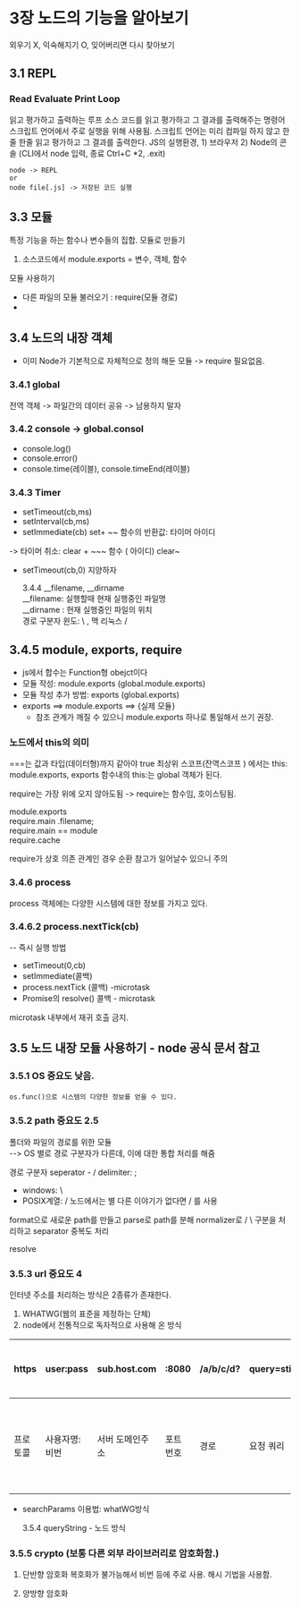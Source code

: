 # 3장 노드의 기능을 알아보기

외우기 X, 익숙해지기 O, 잊어버리면 다시 찾아보기

## 3.1 REPL

### Read Evaluate Print Loop

읽고 평가하고 출력하는 루프
소스 코드를 읽고 평가하고 그 결과를 출력해주는 명령어
스크립트 언어에서 주로 실행을 위해 사용됨.
스크립트 언어는 미리 컴파일 하지 않고 한줄 한줄 읽고 평가하고 그 결과를 출력한다.
JS의 실행환경, 1) 브라우저 2) Node의 콘솔 (CLI에서 node 입력, 종료 Ctrl+C \*2, .exit)

```
node -> REPL
or
node file[.js] -> 저장된 코드 실행
```

## 3.3 모듈

특정 기능을 하는 함수나 변수들의 집합.
모듈로 만들기

1. 소스코드에서 module.exports = 변수, 객체, 함수

모듈 사용하기

- 다른 파일의 모듈 불러오기 : require(모듈 경로)
-

## 3.4 노드의 내장 객체

- 이미 Node가 기본적으로 자체적으로 정의 해둔 모듈 -> require 필요없음.

### 3.4.1 global

전역 객체 -> 파일간의 데이터 공유 -> 남용하지 말자

### 3.4.2 console -> global.consol

- console.log()
- console.error()
- console.time(레이블), console.timeEnd(레이블)

### 3.4.3 Timer

- setTimeout(cb,ms)
- setInterval(cb,ms)
- setImmediate(cb)
  set+ ~~ 함수의 반환값: 타이머 아이디

-> 타이머 취소: clear + ~~~ 함수 ( 아이디)
clear~

- setTimeout(cb,0) 지양하자

  3.4.4 \_\_filename, \_\_dirname  
   \_\_filename: 실행할때 현재 실행중인 파일명  
   \_\_dirname : 현재 실행중인 파일의 위치  
  경로 구분자 윈도: \\ , 맥 리눅스 \/

## 3.4.5 module, exports, require

- js에서 합수는 Function형 obejct이다
- 모듈 작성: module.exports (global.module.exports)
- 모듈 작성 추가 방법: exports (global.exports)
- exports ==> module.exports ==> {실제 모듈}
  - 참조 관계가 깨질 수 있으니 module.exports 하나로 통일해서 쓰기 권장.

### 노드에서 this의 의미

===는 값과 타입(데이터형)까지 같아야 true
최상위 스코프(잔역스코프 ) 에서는 this: module.exports, exports
함수내의 this:는 global 객체가 된다.

require는 가장 위에 오지 않아도됨
-> require는 함수임, 호이스팅됨.

module.exports  
require.main .filename;  
require.main == module  
require.cache

require가 상호 의존 관계인 경우 순환 참고가 일어날수 있으니 주의

### 3.4.6 process

process 객체에는 다양한 시스템에 대한 정보를 가지고 있다.

### 3.4.6.2 process.nextTick(cb)

-- 즉시 실행 방법

- setTimeout(0,cb)
- setImmediate(콜백)
- process.nextTick (콜백) -microtask
- Promise의 resolve() 콜백 - microtask

microtask 내부에서 재귀 호출 금지.

## 3.5 노드 내장 모듈 사용하기 - node 공식 문서 참고

### 3.5.1 OS 중요도 낮음.

`os.func()으로 시스템의 다양한 정보를 얻을 수 있다.`

### 3.5.2 path 중요도 2.5

폴더와 파일의 경로를 위한 모듈  
--> OS 별로 경로 구분자가 다른데, 이에 대한 통합 처리를 해줌

경로 구분자 seperator - /
delimiter: ;

- windows: \
- POSIX계열: /
  노드에서는 별 다른 이야기가 없다면 / 를 사용

format으로 새로운 path를 만들고
parse로 path를 분해
normalizer로 / \ 구분을 처리하고 separator 중복도 처리

resolve

### 3.5.3 url 중요도 4

인터넷 주소를 처리하는 방식은 2종류가 존재한다.

1. WHATWG(웹의 표준을 제정하는 단체)
2. node에서 전통적으로 독자적으로 사용해 온 방식

| https    | user:pass     | sub.host.com    | :8080     | /a/b/c/d? | query=sting | 해시코드       |
| -------- | ------------- | --------------- | --------- | --------- | ----------- | -------------- |
| 프로토콜 | 사용자명:비번 | 서버 도메인주소 | 포트 번호 | 경로      | 요청 쿼리   | a태그의 레이블 |

- searchParams 이용법: whatWG방식

  3.5.4 queryString - 노드 방식

### 3.5.5 crypto (보통 다른 외부 라이브러리로 암호화함.)

1. 단반향 암호화
   복호화가 불가능해서 비번 등에 주로 사용.
   해시 기법을 사용함.

2. 양방향 암호화
